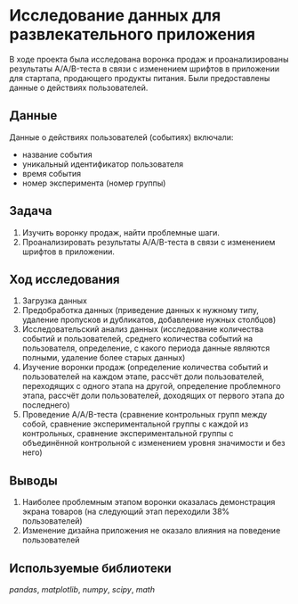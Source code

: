 # Исследование данных для развлекательного приложения

В ходе проекта была исследована воронка продаж и проанализированы результаты A/A/B-теста в связи с изменением шрифтов в приложении для стартапа, продающего продукты питания. Были предоставлены данные о действиях пользователей.

## Данные

Данные о действиях пользователей (событиях) включали:
- название события
- уникальный идентификатор пользователя
- время события
- номер эксперимента (номер группы)

## Задача

1. Изучить воронку продаж, найти проблемные шаги.
2. Проанализировать результаты A/A/B-теста в связи с изменением шрифтов в приложении.

## Ход исследования

1. Загрузка данных
2. Предобработка данных (приведение данных к нужному типу, удаление пропусков и дубликатов, добавление нужных столбцов)
3. Исследовательский анализ данных (исследование количества событий и пользователей, среднего количества событий на пользователя, определение, с какого периода данные являются полными, удаление более старых данных)
4. Изучение воронки продаж (определение количества событий и пользователей на каждом этапе, рассчёт доли пользователей, переходящих с одного этапа на другой, определение проблемного этапа, рассчёт доли пользователей, доходящих от первого этапа до последнего)
5. Проведение A/A/B-теста (сравнение контрольных групп между собой, сравнение экспериментальной группы с каждой из контрольных, сравнение экспериментальной группы с объединённой контрольной с изменением уровня значимости и без него)

## Выводы

1. Наиболее проблемным этапом воронки оказалась демонстрация экрана товаров (на следующий этап переходили 38% пользователей) 
2. Изменение дизайна приложения не оказало влияния на поведение пользователей

## Используемые библиотеки
*pandas*, *matplotlib*, *numpy*, *scipy*, *math*
